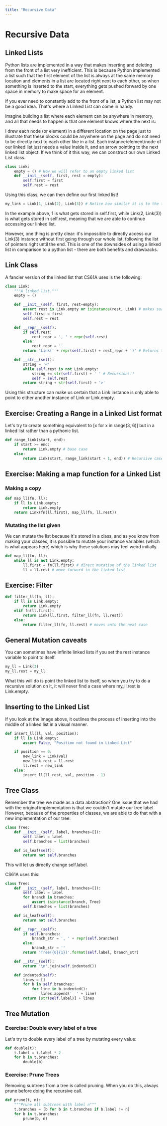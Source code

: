 ```yaml
---
title: "Recursive Data"
---
```


# Recursive Data

## Linked Lists

Python lists are implemented in a way that makes inserting and deleting from the front of a list very inefficient. This is because Python implemented a list such that the first element of the list is always at the same memory location and elements in a list are located right next to each other, so when something is inserted to the start, everything gets pushed forward by one space in memory to make space for an element.

If you ever need to constantly add to the front of a list, a Python list may not be a good idea. That's where a Linked List can come in handy.

Imagine building a list where each element can be anywhere in memory, and all that needs to happen is that one element knows where the next is:

I drew each node (or element) in a different location on the page just to illustrate that these blocks could be anywhere on the page and do not need to be directly next to each other like in a list. Each instance/element/node of our linked list just needs a value inside it, and an arrow pointing to the next linked list object. If we think of it this way, we can construct our own Linked List class.

```python
class Link:
    empty = () # How we will refer to an empty linked list
    def __init__(self, first, rest = empty):
        self.first = first
        self.rest = rest
```

Using this class, we can then define our first linked list!

```python
my_link = Link(1, Link(2), Link(3)) # Notice how similar it is to the tree data abstraction you used earlier
```

In the example above, 1 is what gets stored in self.first, while Link(2, Link(3)) is what gets stored in self.rest, meaning that we are able to continue accessing our linked list.

However, one thing is pretty clear: it's impossible to directly access our Link(3) instance without first going through our whole list, following the list of pointers right until the end. This is one of the downsides of using a linked list in comparison to a python list - there are both benefits and drawbacks.

## Link Class

A fancier version of the linked list that CS61A uses is the following:

```python
class Link:
    """A linked list."""
    empty = ()

    def __init__(self, first, rest=empty):
        assert rest is Link.empty or isinstance(rest, Link) # makes sure that the rest is either a linked list or emtpy
        self.first = first
        self.rest = rest

    def __repr__(self):
        if self.rest:
            rest_repr = ', ' + repr(self.rest)
        else:
            rest_repr = ''
        return 'Link(' + repr(self.first) + rest_repr + ')' # Returns the link class

    def __str__(self):
        string = '<'
        while self.rest is not Link.empty:
            string += str(self.first) + ' ' # Recursion!!!
            self = self.rest
        return string + str(self.first) + '>'
```

Using this structure can make us certain that a Link instance is only able to point to either another instance of Link or Link.empty.

## Exercise: Creating a Range in a Linked List format

Let's try to create something equivalent to [x for x in range(3, 6)] but in a linked list rather than a pythonic list.

```python
def range_link(start, end):
    if start >= end:
        return Link.empty # base case
    else:
        return Link(start, range_link(start + 1, end)) # Recursive case to link the lists together
```

## Exercise: Making a map function for a Linked List

### Making a copy

```python
def map_ll(fn, ll):
    if ll is Link.empty:
        return Link.empty
    return Link(fn(ll.first), map_ll(fn, ll.rest))
```

### Mutating the list given

We can mutate the list because it's stored in a class, and as you know from making your classes, it is possible to mutate your instance variables (which is what appears here) which is why these solutions may feel weird initially.

```python
def map_ll(fn, ll):
    while ll is not Link.empty:
        ll.first = fn(ll.first) # direct mutation of the linked list
        ll = ll.rest # move forward in the linked list
```

## Exercise: Filter

```python
def filter_ll(fn, ll):
    if ll is Link.empty:
        return Link.empty
    elif fn(ll.first):
        return Link(ll.first, filter_ll(fn, ll.rest))
    else:
        return filter_ll(fn, ll.rest) # moves onto the next case
```

## General Mutation caveats

You can sometimes have infinite linked lists if you set the rest instance variable to point to itself.

```python
my_ll = Link(3)
my_ll.rest = my_ll
```

What this will do is point the linked list to itself, so when you try to do a recursive solution on it, it will never find a case where my_ll.rest is Link.empty.

## Inserting to the Linked List

If you look at the image above, it outlines the process of inserting into the middle of a linked list in a visual manner.

```python
def insert_ll(ll, val, position):
    if ll is Link.empty:
        assert False, "Position not found in Linked List"

    if position == 0:
        new_link = Link(val)
        new_link.rest = ll.rest
        ll.rest = new_link
    else:
        insert_ll(ll.rest, val, position - 1)
```

## Tree Class

Remember the tree we made as a data abstraction? One issue that we had with the original implementation is that we couldn't mutate our tree label. However, because of the properties of classes, we are able to do that with a new implementation of our tree:

```python
class Tree:
    def __init__(self, label, branches=[]):
        self.label = label
        self.branches = list(branches)

    def is_leaf(self):
        return not self.branches
```

This will let us directly change self.label.

CS61A uses this:

```python
class Tree:
    def __init__(self, label, branches=[]):
        self.label = label
        for branch in branches:
            assert isinstance(branch, Tree)
        self.branches = list(branches)

    def is_leaf(self):
        return not self.branches

    def __repr__(self):
        if self.branches:
            branch_str = ', ' + repr(self.branches)
        else:
            branch_str = ''
        return 'Tree({0}{1})'.format(self.label, branch_str)

    def __str__(self):
        return '\n'.join(self.indented())

    def indented(self):
        lines = []
        for b in self.branches:
            for line in b.indented():
                lines.append('  ' + line)
        return [str(self.label)] + lines
```

## Tree Mutation

### Exercise: Double every label of a tree

Let's try to double every label of a tree by mutating every value:

```python
def double(t):
    t.label = t.label * 2
    for b in t.branches:
        double(b)
```

### Exercise: Prune Trees

Removing subtrees from a tree is called pruning. When you do this, always prune before doing the recursive call.

```python
def prune(t, n):
    """Prune all subtrees with label n"""
    t.branches = [b for b in t.branches if b.label != n]
    for b in t.branches:
        prune(b, n)
``` 